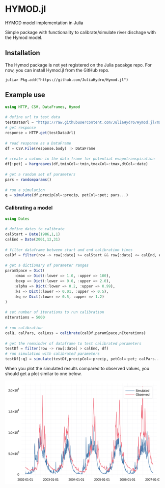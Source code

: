 # HYMOD.jl
HYMOD model implementation in Julia

Simple package with functionality to calibrate/simulate river dischage with the Hymod model.

## Installation
The Hymod package is not yet registered on the Julia pacakge repo. For now, you can install Hymod.jl from the GitHub repo.

```
julia> Pkg.add("https://github.com/JuliaHydro/Hymod.jl")
```


## Example use

```julia
using HTTP, CSV, DataFrames, Hymod

# define url to test data
testDataUrl = "https://raw.githubusercontent.com/JuliaHydro/Hymod.jl/master/test/data/test_forcings.csv"
# get response
response = HTTP.get(testDataUrl)

# read response as a DataFrame
df = CSV.File(response.body) |> DataFrame

# create a column in the data frame for potential evapotranspiration
df[:pet] = hargreaves(df,tminCol=:tmin,tmaxCol=:tmax,dtCol=:date)

# get a random set of parameters
pars = randomparams()

# run a simulation
q = simulate(df,precipCol=:precip, petCol=:pet; pars...)
```

### Calibrating a model

```julia
using Dates

# define dates to calibrate
calStart = Date(1986,1,1)
calEnd = Date(2001,12,31)

# filter dataframe between start and end calibration times
calDf = filter(row -> row[:date] >= calStart && row[:date] <= calEnd, df)

# get a dictionary of parameter ranges
paramSpace = Dict(
    :cmax => Dict(:lower => 1.0, :upper => 100),
    :bexp => Dict(:lower => 0.0, :upper => 2.0),
    :alpha => Dict(:lower => 0.2, :upper => 0.99),
    :ks => Dict(:lower => 0.01, :upper => 0.5),
    :kq => Dict(:lower => 0.5, :upper => 1.2)
)

# set number of iterations to run calibration
nIterations = 5000

# run calibration
calQ, calPars, calLoss = calibrate(calDf,paramSpace,nIterations)

# get the remainder of dataframe to test calibrated parameters
testDf = filter(row -> row[:date] > calEnd, df)
# run simulation with calibrated parameters
testDf[:q] = simulate(testDf,precipCol=:precip, petCol=:pet; calPars...)

```

When you plot the simulated results compared to observed values, you should get a plot similar to one below.

![](docs/src/img/example.png)
